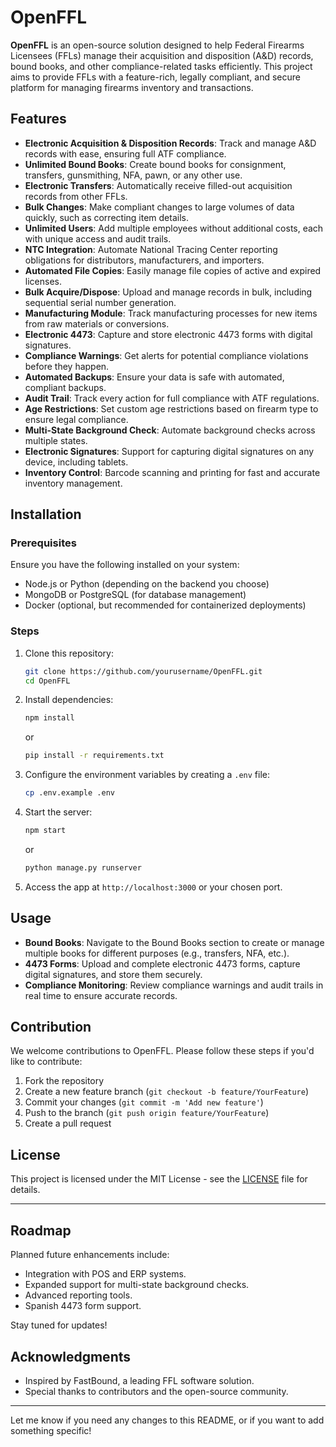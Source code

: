 # OpenFFL

**OpenFFL** is an open-source solution designed to help Federal Firearms Licensees (FFLs) manage their acquisition and disposition (A&D) records, bound books, and other compliance-related tasks efficiently. This project aims to provide FFLs with a feature-rich, legally compliant, and secure platform for managing firearms inventory and transactions.

## Features

- **Electronic Acquisition & Disposition Records**: Track and manage A&D records with ease, ensuring full ATF compliance.
- **Unlimited Bound Books**: Create bound books for consignment, transfers, gunsmithing, NFA, pawn, or any other use.
- **Electronic Transfers**: Automatically receive filled-out acquisition records from other FFLs.
- **Bulk Changes**: Make compliant changes to large volumes of data quickly, such as correcting item details.
- **Unlimited Users**: Add multiple employees without additional costs, each with unique access and audit trails.
- **NTC Integration**: Automate National Tracing Center reporting obligations for distributors, manufacturers, and importers.
- **Automated File Copies**: Easily manage file copies of active and expired licenses.
- **Bulk Acquire/Dispose**: Upload and manage records in bulk, including sequential serial number generation.
- **Manufacturing Module**: Track manufacturing processes for new items from raw materials or conversions.
- **Electronic 4473**: Capture and store electronic 4473 forms with digital signatures.
- **Compliance Warnings**: Get alerts for potential compliance violations before they happen.
- **Automated Backups**: Ensure your data is safe with automated, compliant backups.
- **Audit Trail**: Track every action for full compliance with ATF regulations.
- **Age Restrictions**: Set custom age restrictions based on firearm type to ensure legal compliance.
- **Multi-State Background Check**: Automate background checks across multiple states.
- **Electronic Signatures**: Support for capturing digital signatures on any device, including tablets.
- **Inventory Control**: Barcode scanning and printing for fast and accurate inventory management.

## Installation

### Prerequisites

Ensure you have the following installed on your system:

- Node.js or Python (depending on the backend you choose)
- MongoDB or PostgreSQL (for database management)
- Docker (optional, but recommended for containerized deployments)

### Steps

1. Clone this repository:
   ```bash
   git clone https://github.com/yourusername/OpenFFL.git
   cd OpenFFL
   ```

2. Install dependencies:
   ```bash
   npm install
   ```
   or
   ```bash
   pip install -r requirements.txt
   ```

3. Configure the environment variables by creating a `.env` file:
   ```bash
   cp .env.example .env
   ```

4. Start the server:
   ```bash
   npm start
   ```
   or
   ```bash
   python manage.py runserver
   ```

5. Access the app at `http://localhost:3000` or your chosen port.

## Usage

- **Bound Books**: Navigate to the Bound Books section to create or manage multiple books for different purposes (e.g., transfers, NFA, etc.).
- **4473 Forms**: Upload and complete electronic 4473 forms, capture digital signatures, and store them securely.
- **Compliance Monitoring**: Review compliance warnings and audit trails in real time to ensure accurate records.

## Contribution

We welcome contributions to OpenFFL. Please follow these steps if you'd like to contribute:

1. Fork the repository
2. Create a new feature branch (`git checkout -b feature/YourFeature`)
3. Commit your changes (`git commit -m 'Add new feature'`)
4. Push to the branch (`git push origin feature/YourFeature`)
5. Create a pull request

## License

This project is licensed under the MIT License - see the [LICENSE](LICENSE) file for details.

---

## Roadmap

Planned future enhancements include:

- Integration with POS and ERP systems.
- Expanded support for multi-state background checks.
- Advanced reporting tools.
- Spanish 4473 form support.
  
Stay tuned for updates!

## Acknowledgments

- Inspired by FastBound, a leading FFL software solution.
- Special thanks to contributors and the open-source community.

---

Let me know if you need any changes to this README, or if you want to add something specific!
